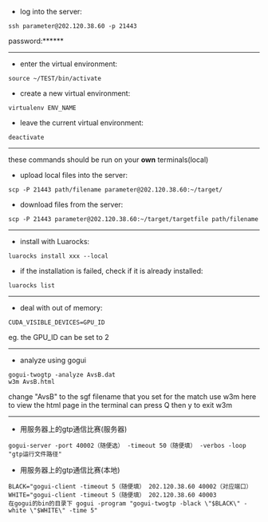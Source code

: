 - log into the server:
```
ssh parameter@202.120.38.60 -p 21443
```
password:******

---


- enter the virtual environment:
```
source ~/TEST/bin/activate
```
- create a new virtual environment:
```
virtualenv ENV_NAME
```
- leave the current virtual environment:
```
deactivate
```

---
these commands should be run on your **own** terminals(local)
- upload local files into the server:
```
scp -P 21443 path/filename parameter@202.120.38.60:~/target/
```

- download files from the server:
```
scp -P 21443 parameter@202.120.38.60:~/target/targetfile path/filename
```

---

- install with Luarocks:
```
luarocks install xxx --local
```
- if the installation is failed, check if it is already installed:
```
luarocks list
```

---

- deal with out of memory:
```
CUDA_VISIBLE_DEVICES=GPU_ID
```

eg. the GPU_ID can be set to 2

---

- analyze using gogui
```
gogui-twogtp -analyze AvsB.dat
w3m AvsB.html
```

change "AvsB" to the sgf filename that you set for the match
use w3m here to view the html page in the terminal
can press Q then y to exit w3m

---

- 用服务器上的gtp通信比赛(服务器)
```
gogui-server -port 40002（随便选） -timeout 50（随便填） -verbos -loop "gtp运行文件路径"
```

- 用服务器上的gtp通信比赛(本地)
```
BLACK="gogui-client -timeout 5（随便填） 202.120.38.60 40002（对应端口）
WHITE="gogui-client -timeout 5（随便填） 202.120.38.60 40003
在gogui的bin的目录下 gogui -program "gogui-twogtp -black \"$BLACK\" -white \"$WHITE\" -time 5"
```
